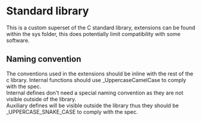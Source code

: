 # Standard library

This is a custom superset of the C standard library, extensions can be found within the sys folder, this does potentially limit compatibility with some software.

## Naming convention

The conventions used in the extensions should be inline with the rest of the c library.
Internal functions should use _UppercaseCamelCase to comply with the spec.  
Internal defines don't need a special naming convention as they are not visible outside of the library.  
Auxiliary defines will be visible outside the library thus they should be _UPPERCASE_SNAKE_CASE to comply with the spec.  
